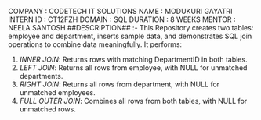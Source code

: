 COMPANY : CODETECH IT SOLUTIONS
NAME : MODUKURI GAYATRI
INTERN ID : CT12FZH
DOMAIN : SQL
DURATION : 8 WEEKS
MENTOR : NEELA SANTOSH
##DESCRIPTION## :- This Repository creates two tables: employee and department, inserts sample data, and demonstrates SQL join operations to combine data meaningfully. 
It performs:
1. *INNER JOIN*: Returns rows with matching DepartmentID in both tables.
2. *LEFT JOIN*: Returns all rows from employee, with NULL for unmatched departments.
3. *RIGHT JOIN*: Returns all rows from department, with NULL for unmatched employees.
4. *FULL OUTER JOIN*: Combines all rows from both tables, with NULL for unmatched rows.
